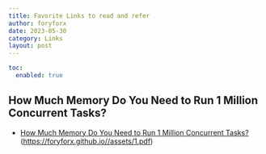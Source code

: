 ```yaml
---
title: Favorite Links to read and refer
author: foryforx
date: 2023-05-30
category: Links
layout: post
---
```


```yaml
toc:
  enabled: true
```

## How Much Memory Do You Need to Run 1 Million Concurrent Tasks?

- <a href="https://pkolaczk.github.io/memory-consumption-of-async/">How Much Memory Do You Need to Run 1 Million Concurrent Tasks?</a> (https://foryforx.github.io//assets/1.pdf)

